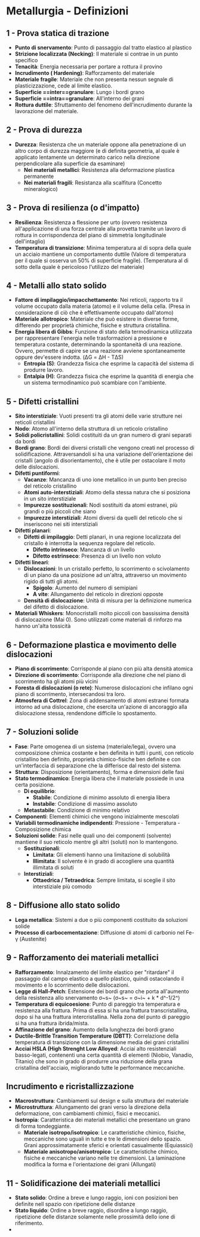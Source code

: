 #  Metallurgia - Definizioni
## 1 - Prova statica di trazione
- **Punto di snervamento**: Punto di passaggio dal tratto elastico al plastico
- **Strizione localizzata (Necking)**: Il materiale si contrae in un punto specifico 
- **Tenacità**: Energia necessaria per portare a rottura il provino
- **Incrudimento ( Hardening)**: Rafforzamento del materiale
- **Materiale fragile**: Materiale che non presenta nessun segnale di plasticizzazione, cede al limite elastico.
- **Superficie ==inter==granulare**: Lungo i bordi grano
- **Superficie ==intra==granulare**: All'interno dei grani
- **Rottura duttile**: Sfruttamento del fenomeno dell'incrudimento durante la lavorazione del materiale.
## 2 - Prova di durezza
- **Durezza**: Resistenza che un materiale oppone alla penetrazione di un altro corpo di durezza maggiore (e di definita geometria, al quale è applicato lentamente un determinato carico nella direzione perpendicolare alla superficie da esaminare)
	- **Nei materiali metallici**: Resistenza alla deformazione plastica permanente
	- **Nei materiali fragili**: Resistanza alla scalfitura (Concetto mineralogico)
## 3 - Prova di resilienza (o d'impatto)
- **Resilienza**: Resistenza a flessione per urto (ovvero resistenza all'applicazione di una forza centrale alla provetta tramite un lavoro di rottura in corrispondenza del piano di simmetria longitudinale dell'intaglio)
- **Temperatura di transizione**: Minima temperatura al di sopra della quale un acciaio mantiene un comportamento duttile (Valore di temperatura per il quale si osserva un 50% di superficie fragile). (Temperatura al di sotto della quale è pericoloso l'utilizzo del materiale)
## 4 - Metalli allo stato solido
- **Fattore di impilaggio/impacchettamento**: Nei reticoli, rapporto tra il volume occupato dalla materia (atomo) e il volume della cella. (Presa in considerazione di ciò che è effettivamente occupato dall'atomo)
- **Materiale allotropico**: Materiale che può esistere in diverse forme, differendo per proprietà chimiche, fisiche e struttura cristallina.
- **Energia libera di Gibbs**: Funzione di stato della termodinamica utilizzata per rappresentare l'energia nelle trasformazioni a pressione e temperatura costante, determinando la spontaneità di una reazione. Ovvero, permette di capire se una reazione avviene spontaneamente oppure dev'essere indotta. (ΔG = ΔH - TΔS)
	- **Entropia (S)**: Grandezza fisica che esprime la capacità del sistema di produrre lavoro.
	- **Entalpia (H)**: Grandezza fisica che esprime la quantità di energia che un sistema termodinamico può scambiare con l'ambiente.
## 5 - Difetti cristallini
- **Sito interstiziale**: Vuoti presenti tra gli atomi delle varie strutture nei reticoli cristallini
- **Nodo**: Atomo all'interno della struttura di un reticolo cristallino
- **Solidi policristallini**: Solidi costituiti da un gran numero di grani separati da bordi
- **Bordi grano**: Bordi dei diversi cristalli che vengono creati nel processo di solidificazione. Attraversandoli si ha una variazione dell'orientazione dei cristalli (angolo di disorientamento), che è utile per ostacolare il moto delle dislocazioni.
- **Difetti puntiformi**:
	- **Vacanze**: Mancanza di uno ione metallico in un punto ben preciso del reticolo cristallino
	- **Atomi auto-interstiziali**: Atomo della stessa natura che si posiziona in un sito interstiziale
	- **Impurezze sostituzionali**: Nodi sostituiti da atomi estranei, più grandi o più piccoli che siano
	- **Impurezze interstiziali**: Atomi diversi da quelli del reticolo che si inseriscono nei siti interstiziali
- **Difetti planari**:
	- **Difetti di impilaggio**: Detti planari, in una regione localizzata del cristallo è interrotta la sequenza regolare del reticolo.
		- **Difetto intrinseco**: Mancanza di un livello
		- **Difetto estrinseco**: Presenza di un livello non voluto 
- **Difetti lineari**: 
	- **Dislocazioni**: In un cristallo perfetto, lo scorrimento o scivolamento di un piano da una posizione ad un'altra, attraverso un movimento rigido di tutti gli atomi.
		- **Spigolo**: Aumento del numero di semipiani
		- **A vite**: Allungamento del reticolo in direzioni opposte
	- **Densità di dislocazione**: Unità di misura per la definizione numerica del difetto di dislocazione.
- **Materiali Whiskers**: Monocristalli molto piccoli con bassissima densità di dislocazione (Mai 0). Sono utilizzati come materiali di rinforzo ma hanno un'alta tossicità
## 6 - Deformazione plastica e movimento delle dislocazioni
- **Piano di scorrimento**: Corrisponde al piano con più alta densità atomica
- **Direzione di scorrimento**: Corrisponde alla direzione che nel piano di scorrimento ha gli atomi più vicini
- **Foresta di dislocazioni (o rete)**: Numerose dislocazioni che infilano ogni piano di scorrimento, intersecandosi tra loro.
- **Atmosfera di Cottrel**: Zona di addensamento di atomi estranei formata intorno ad una dislocazione, che esercita un'azione di ancoraggio alla dislocazione stessa, rendendone difficile lo spostamento. 
## 7 - Soluzioni solide
- **Fase**: Parte omogenea di un sistema (materiale/lega), ovvero una composizione chimica costante e ben definita in tutti i punti, con reticolo cristallino ben definito, proprietà chimico-fisiche ben definite e con un'interfaccia di separazione che la differisce dal resto del sistema.
- **Struttura**: Disposizione (orientamento), forma e dimensioni delle fasi
- **Stato termodinamico**: Energia libera che il materiale possiede in una certa posizione.
	- **Di equilibrio**: 
		- **Stabile**: Condizione di minimo assoluto di energia libera 
		- **Instabile**: Condizione di massimo assoluto
	- **Metastabile**: Condizione di minimo relativo
- **Componenti**: Elementi chimici che vengono inizialmente mescolati
- **Variabili termodinamiche indipendenti**: Pressione - Temperatura - Composizione chimica
- **Soluzioni solide**: Fasi nelle quali uno dei componenti (solvente) mantiene il suo reticolo mentre gli altri (soluti) non lo mantengono.
	- **Sostituzionali**: 
		- **Limitata**: Gli elementi hanno una limitazione di solubilità
		- **Illimitata**: Il solvente è in grado di accogliere una quantità illimitata di soluti
	-	**Interstiziali**:
		-	**Ottaedrica / Tetraedrica**: Sempre limitata, si sceglie il sito interstiziale più comodo
## 8 - Diffusione allo stato solido
- **Lega metallica**: Sistemi a due o più componenti costituito da soluzioni solide
- **Processo di carbocementazione**: Diffusione di atomi di carbonio nel Fe-γ (Austenite)
## 9 - Rafforzamento dei materiali metallici
- **Rafforzamento**: Innalzamento del limite elastico per "ritardare" il passaggio dal campo elastico a quello plastico, quindi ostacolando il movimento e lo scorrimento delle dislocazioni.
- **Legge di Hall-Petch**: Estensione dei bordi grano che porta all'aumento della resistenza allo snervamento σ~s~		(σ~s~ = σ~i~ + k * d^-1/2^)
- **Temperatura di equicoesione**: Punto di pareggio tra temperatura e resistenza alla frattura. Prima di essa si ha una frattura transcristallina, dopo si ha una frattura intercristallina. Nella zona del punto di pareggio si ha una frattura ibrida/mista.
- **Affinazione del grano**: Aumento della lunghezza dei bordi grano
- **Ductile-Brittle Transition Temperature (DBTT)**: Correlazione della temperatura di transizione con la dimensione media dei grani cristallini
- **Acciai HSLA (High Strenght Low Alloyed**: Acciai alto resistenziali basso-legati, contenenti una certa quantità di elementi (Niobio, Vanadio, Titanio) che sono in grado di produrre una riduzione della grana cristallina dell'acciaio, migliorando tutte le performance meccaniche.
## Incrudimento e ricristallizzazione
- **Macrostruttura**: Cambiamenti sul design e sulla struttura del materiale
- **Microstruttura**: Allungamento dei grani verso la direzione della deformazione, con cambiamenti chimici, fisici e meccanici.
- **Isotropia**: Caratteristica dei materiali metallici che presentano un grano di forma tondeggiante.
	- **Materiale isotropo/isotropico**: Le caratteristiche chimico, fisiche, meccaniche sono uguali in tutte e tre le dimensioni dello spazio.
	Grani approssimatamente sferici e orientati casualmente (Equiassici)
	- **Materiale anisotropo/anisotropico**: Le caratteristiche chimico, fisiche e meccaniche variano nelle tre dimensioni.
	La laminazione modifica la forma e l'orientazione dei grani (Allungati)
## 11 - Solidificazione dei materiali metallici
- **Stato solido**: Ordine a breve e lungo raggio, ioni con posizioni ben definite nell spazio con ripetizione delle distanze
- **Stato liquido**: Ordine a breve raggio, disordine a lungo raggio, ripetizione delle distanze solamente nelle prossimità dello ione di riferimento.
- 
<!--stackedit_data:
eyJoaXN0b3J5IjpbLTIwOTc5OTgyMDUsMTk2OTcyNTI5XX0=
-->